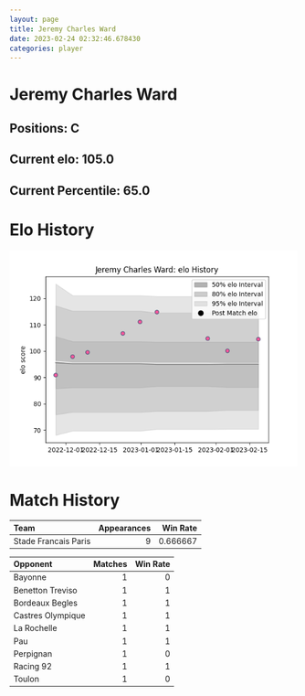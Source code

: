 ```yaml
---  
layout: page  
title: Jeremy Charles Ward  
date: 2023-02-24 02:32:46.678430  
categories: player  
---
```

# Jeremy Charles Ward

## Positions: C

## Current elo: 105.0

## Current Percentile: 65.0

# Elo History


![elo history](history_JeremyCharlesWard.png)
# Match History


| Team                 |   Appearances |   Win Rate |
|:---------------------|--------------:|-----------:|
| Stade Francais Paris |             9 |   0.666667 |

| Opponent          |   Matches |   Win Rate |
|:------------------|----------:|-----------:|
| Bayonne           |         1 |          0 |
| Benetton Treviso  |         1 |          1 |
| Bordeaux Begles   |         1 |          1 |
| Castres Olympique |         1 |          1 |
| La Rochelle       |         1 |          1 |
| Pau               |         1 |          1 |
| Perpignan         |         1 |          0 |
| Racing 92         |         1 |          1 |
| Toulon            |         1 |          0 |